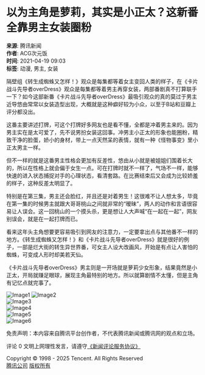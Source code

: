 # 以为主角是萝莉，其实是小正太？这新番全靠男主女装圈粉

**来源**: 腾讯新闻  
**作者**: ACG次元饭  
**时间**: 2021-04-19 09:03  
**标签**: 动漫, 男主, 女装

隔壁组《转生成蜘蛛又怎样！》观众是每集都等着女主变回人类的样子，在《卡片战斗先导者overDress》观众是每集都等着男主再穿女装，两部番剧真不打算联手一下？如今这部新番《卡片战斗先导者overDress》最吸引观众的真的莫过于男主近导悠由常常以女装造型出现，大概就是这种癖好较为小众，以至于B站和豆瓣上评分都没出。

这番主要讲述打牌，可这个打牌好多网友也是看不懂，全都是冲着男主来的。因为男主实在是太可爱了，先不说男扮女装这回事。冲男主小正太的形象也能圈粉，精致干净的脸蛋，娇小的身材，带上一点天然呆的表情，就有一种《怪物事变》里小正太男主一样。

但不一样的就是这番男主性格会更加有反差性，悠由从小就是被姐姐们围着长大的，所以在性格上就会偏于女生一点。可在打牌时就不一样了，气场不一样，能够快速的进入状态捕捉对手的心理状态，看清套路。在比赛结束后又会成为比较娇羞的样子，这种反差太明显了。

特别是在第三集，男主还会脸红，并且还是对着男生！这很难不让人想太多，毕竟在第一集的时候男主就跟大哥哥桃山之间就非常的“暧昧”，两人的动作和言语很容易让人误会。这一回桃山的一个摸头杀，更是想让人大声喊“在一起在一起”，网友别误会，就是在一起打牌而已。

看来这年头主角想要更容易吸引到网友的注意力，一定要拿出点与其他番不一样的地方。《转生成蜘蛛又怎样！》和《卡片战斗先导者overDress》就是很好的例子，一部是烂大街的转生异世界番，可女主人设大改画风，开始是有点让人害怕的蜘蛛，可变成人形时却美若天仙。

《卡片战斗先导者overDress》男主则是一开场就是萝莉少女形象，结果竟然是小正太，开局就赚足眼球，展现主角最特别的地方。所以就算剧情不太懂，但是主角有记忆点就完事了。

![Image1](http://inews.gtimg.com/newsapp_bt/0/13427194850/641)
![Image2](http://inews.gtimg.com/newsapp_bt/0/13427194844/641)  
![Image3](http://inews.gtimg.com/newsapp_bt/0/13427194843/641)  
![Image4](http://inews.gtimg.com/newsapp_bt/0/13427194840/641)  
![Image5](http://inews.gtimg.com/newsapp_bt/0/13427194842/641)  
![Image6](http://inews.gtimg.com/newsapp_bt/0/13427194846/641)

免责声明：本内容来自腾讯平台创作者，不代表腾讯新闻或腾讯网的观点和立场。  

评论 0 文明上网理性发言，请遵守[《新闻评论服务协议》](https://new.qq.com/static/coralinfo.htm)

Copyright © 1998 - 2025 Tencent. All Rights Reserved  
[腾讯公司](https://www.tencent.com/) [版权所有](https://www.tencent.com/zh-cn/le/copyrightstatement.shtml)